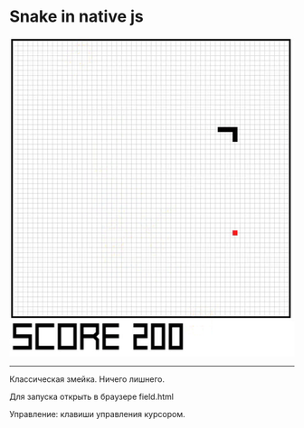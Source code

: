 Snake in native js
=========

![](snakegif.gif)

-------

Классическая змейка. Ничего лишнего.

Для запуска открыть в браузере field.html

Управление: клавиши управления курсором.
